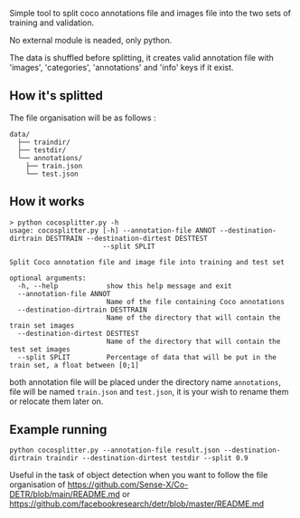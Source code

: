 Simple tool to split coco annotations file and images file into the two sets of training and validation. 

No external module is neaded, only python.

The data is shuffled before splitting, it creates valid annotation file with 'images', 'categories', 'annotations' and 'info' keys if it exist.

## How it's splitted

The file organisation will be as follows :

```
data/
  ├── traindir/
  ├── testdir/
  └── annotations/
  	├── train.json
  	└── test.json
```

## How it works

```
> python cocosplitter.py -h
usage: cocosplitter.py [-h] --annotation-file ANNOT --destination-dirtrain DESTTRAIN --destination-dirtest DESTTEST
                       --split SPLIT

Split Coco annotation file and image file into training and test set

optional arguments:
  -h, --help            show this help message and exit
  --annotation-file ANNOT
                        Name of the file containing Coco annotations
  --destination-dirtrain DESTTRAIN
                        Name of the directory that will contain the train set images
  --destination-dirtest DESTTEST
                        Name of the directory that will contain the test set images
  --split SPLIT         Percentage of data that will be put in the train set, a float between [0;1]
```

both annotation file will be placed under the directory name `annotations`, file will be named `train.json` and  `test.json`, it is your wish to rename them or relocate them later on. 

## Example running 

``` 
python cocosplitter.py --annotation-file result.json --destination-dirtrain traindir --destination-dirtest testdir --split 0.9
```

Useful in the task of object detection when you want to follow the file organisation of https://github.com/Sense-X/Co-DETR/blob/main/README.md or https://github.com/facebookresearch/detr/blob/master/README.md
